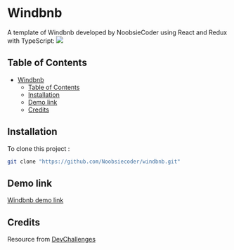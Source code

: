 # Windbnb
A template of Windbnb developed by NoobsieCoder using React and Redux with TypeScript: 
![](https://devchallenges.io/_next/image?url=https%3A%2F%2Ffirebasestorage.googleapis.com%2Fv0%2Fb%2Fdevchallenges-1234.appspot.com%2Fo%2FchallengesDesigns%252FwindbnbThumbnail.png%3Falt%3Dmedia%26token%3D183d7d36-d216-4d30-9732-aa6e4ab0e8a5&w=640&q=75)

## Table of Contents
- [Windbnb](#windbnb)
  - [Table of Contents](#table-of-contents)
  - [Installation](#installation)
  - [Demo link](#demo-link)
  - [Credits](#credits)

## Installation

To clone this project :

```bash
git clone "https://github.com/Noobsiecoder/windbnb.git"
```

## Demo link

[Windbnb demo link](https://windbnb-react-redux-ts.netlify.app)

## Credits

Resource from [DevChallenges](https://devchallenges.io/)

